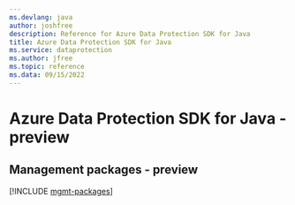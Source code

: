 ```yaml
---
ms.devlang: java
author: joshfree
description: Reference for Azure Data Protection SDK for Java
title: Azure Data Protection SDK for Java
ms.service: dataprotection
ms.author: jfree
ms.topic: reference
ms.data: 09/15/2022
---
```

# Azure Data Protection SDK for Java - preview

## Management packages - preview
[!INCLUDE [mgmt-packages](data-protection-mgmt-index.md)]